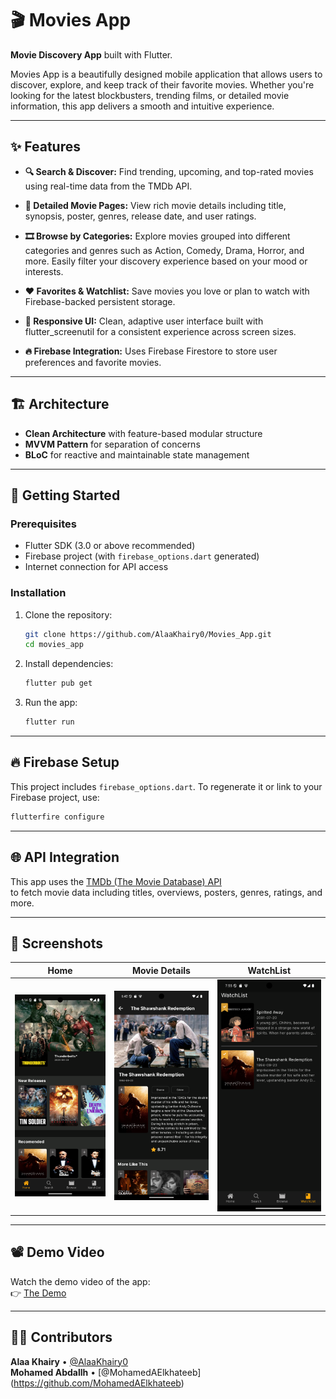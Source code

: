 # 🎬 Movies App

**Movie Discovery App** built with Flutter.

Movies App is a beautifully designed mobile application that allows users to discover, explore, and keep track of their favorite movies. Whether you're looking for the latest blockbusters, trending films, or detailed movie information, this app delivers a smooth and intuitive experience.

---

## ✨ Features
- **🔍 Search & Discover:**
  Find trending, upcoming, and top-rated movies using real-time data from the TMDb API.

- **📄 Detailed Movie Pages:**
  View rich movie details including title, synopsis, poster, genres, release date, and user ratings.

- **🎞️ Browse by Categories:**
  Explore movies grouped into different categories and genres such as Action, Comedy, Drama, Horror, and more. Easily filter your discovery experience based on your mood or interests.

- **❤️ Favorites & Watchlist:**
  Save movies you love or plan to watch with Firebase-backed persistent storage.

- **📱 Responsive UI:**
  Clean, adaptive user interface built with flutter_screenutil for a consistent experience across screen sizes.

- **🔥 Firebase Integration:**
  Uses Firebase Firestore to store user preferences and favorite movies.


---

## 🏗 Architecture

- **Clean Architecture** with feature-based modular structure
- **MVVM Pattern** for separation of concerns
- **BLoC** for reactive and maintainable state management

---

## 🚀 Getting Started

### Prerequisites

- Flutter SDK (3.0 or above recommended)
- Firebase project (with `firebase_options.dart` generated)
- Internet connection for API access

### Installation

1. Clone the repository:
   ```bash
   git clone https://github.com/AlaaKhairy0/Movies_App.git
   cd movies_app
   ```

2. Install dependencies:
   ```bash
   flutter pub get
   ```

3. Run the app:
   ```bash
   flutter run
   ```

---

## 🔥 Firebase Setup

This project includes `firebase_options.dart`. To regenerate it or link to your Firebase project, use:

```bash
flutterfire configure
```


---

## 🌐 API Integration

This app uses the [TMDb (The Movie Database) API](https://developers.themoviedb.org/3/getting-started/introduction)  
to fetch movie data including titles, overviews, posters, genres, ratings, and more.


---

## 📱 Screenshots

| Home | Movie Details | WatchList                                       |
|------|----------------|-------------------------------------------------|
| ![Home](assets/screenshots/home.png) | ![Details](assets/screenshots/movie_details.png) | ![WatchList](assets/screenshots/watch_list.png) |

---

## 📽 Demo Video

Watch the demo video of the app:  
👉 [The Demo](https://drive.google.com/file/d/1J_AofFClqZUP76huOM9M-PQMgoWggoqu/view?usp=sharing)

---

## 🧑‍💻 Contributors

**Alaa Khairy** • [@AlaaKhairy0](https://github.com/AlaaKhairy0)  
**Mohamed Abdallh** • [@MohamedAElkhateeb]
(https://github.com/MohamedAElkhateeb)


